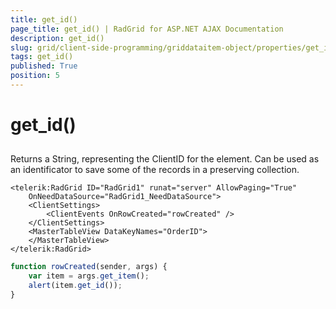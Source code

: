 ```yaml
---
title: get_id()
page_title: get_id() | RadGrid for ASP.NET AJAX Documentation
description: get_id()
slug: grid/client-side-programming/griddataitem-object/properties/get_id()
tags: get_id()
published: True
position: 5
---
```


# get_id()



## 

Returns a String, representing the ClientID for the element. Can be used as an identificator to save some of the records in a preserving collection.

````ASP.NET
<telerik:RadGrid ID="RadGrid1" runat="server" AllowPaging="True"
    OnNeedDataSource="RadGrid1_NeedDataSource">
    <ClientSettings>
        <ClientEvents OnRowCreated="rowCreated" />
    </ClientSettings>
    <MasterTableView DataKeyNames="OrderID">
    </MasterTableView>
</telerik:RadGrid>
````



````JavaScript
function rowCreated(sender, args) {
    var item = args.get_item();
    alert(item.get_id());
}
````



